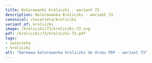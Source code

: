 ```yaml
---
title: Kolorowanki Króliczki - wariant 73
description: Kolorowanka Kroliczki - wariant 73
canonical: /zwierzeta/kroliczki
variant_of: kroliczki
image: /kroliczki/73/kroliczki-73.svg
pdf: /kroliczki/73/kroliczki-73.pdf
tags:
- zwierzeta
- kroliczki
alt: "Darmowa kolorowanka kroliczki do druku PDF - wariant 73"
---
```

